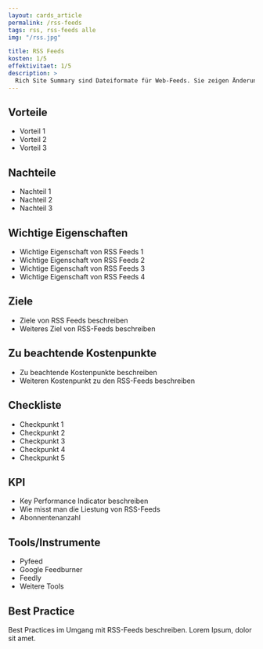 ```yaml
---
layout: cards_article
permalink: /rss-feeds
tags: rss, rss-feeds alle
img: "/rss.jpg"

title: RSS Feeds
kosten: 1/5
effektivitaet: 1/5
description: >
  Rich Site Summary sind Dateiformate für Web-Feeds. Sie zeigen Änderungen auf Websites, z.B. auf News-Seiten, Blogs, Audio-/Video-Logs etc. Das Backronym steht aktuell für Really Simple Syndication, vormals waren bereits andere Bedeutungen gegeben.
---
```


## Vorteile

- Vorteil 1
- Vorteil 2
- Vorteil 3

## Nachteile

- Nachteil 1
- Nachteil 2
- Nachteil 3

## Wichtige Eigenschaften

- Wichtige Eigenschaft von RSS Feeds 1
- Wichtige Eigenschaft von RSS Feeds 2
- Wichtige Eigenschaft von RSS Feeds 3
- Wichtige Eigenschaft von RSS Feeds 4

## Ziele

- Ziele von RSS Feeds beschreiben
- Weiteres Ziel von RSS-Feeds beschreiben

## Zu beachtende Kostenpunkte

- Zu beachtende Kostenpunkte beschreiben
- Weiteren Kostenpunkt zu den RSS-Feeds beschreiben

## Checkliste

- Checkpunkt 1
- Checkpunkt 2
- Checkpunkt 3
- Checkpunkt 4
- Checkpunkt 5

## KPI

- Key Performance Indicator beschreiben
- Wie misst man die Liestung von RSS-Feeds
- Abonnentenanzahl

## Tools/Instrumente

- Pyfeed
- Google Feedburner
- Feedly
- Weitere Tools

## Best Practice

Best Practices im Umgang mit RSS-Feeds beschreiben. Lorem Ipsum, dolor sit amet.

